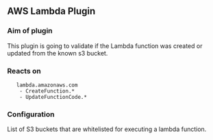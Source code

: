 ## AWS Lambda Plugin

### Aim of plugin
This plugin is going to validate if the Lambda function was created or updated from the known s3 bucket. 

### Reacts on

```
   lambda.amazonaws.com
    - CreateFunction.*
    - UpdateFunctionCode.*
```

### Configuration

List of S3 buckets that are whitelisted for executing a lambda function. 
